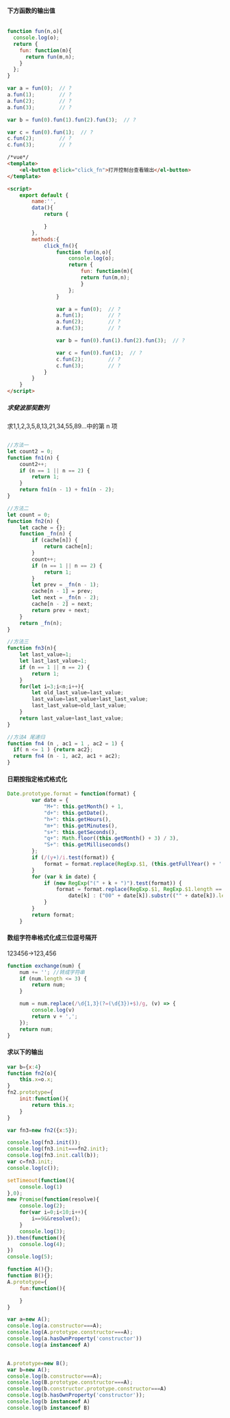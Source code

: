 #### 下方函数的输出值

```js

function fun(n,o){
  console.log(o);
  return {
    fun: function(m){
      return fun(m,n);
    }
  };
}

var a = fun(0);  // ?
a.fun(1);        // ?        
a.fun(2);        // ?
a.fun(3);        // ?

var b = fun(0).fun(1).fun(2).fun(3);  // ?

var c = fun(0).fun(1);  // ?
c.fun(2);        // ?
c.fun(3);        // ?


```

```html
/*vue*/
<template>
    <el-button @click="click_fn">打开控制台查看输出</el-button>
</template>

<script>
    export default {
        name:'',
        data(){
            return {

            }
        },
        methods:{
            click_fn(){
                function fun(n,o){
                    console.log(o);
                    return {
                        fun: function(m){
                        return fun(m,n);
                        }
                    };
                }

                var a = fun(0);  // ?
                a.fun(1);        // ?        
                a.fun(2);        // ?
                a.fun(3);        // ?

                var b = fun(0).fun(1).fun(2).fun(3);  // ?

                var c = fun(0).fun(1);  // ?
                c.fun(2);        // ?
                c.fun(3);        // ?
            }
        }
    }
</script>
```

##### 求斐波那契数列

 求1,1,2,3,5,8,13,21,34,55,89...中的第 n 项

```js

//方法一
let count2 = 0;
function fn1(n) {
    count2++;
    if (n == 1 || n == 2) {
        return 1;
    }
    return fn1(n - 1) + fn1(n - 2);
}

//方法二
let count = 0;
function fn2(n) {
    let cache = {};
    function _fn(n) {
        if (cache[n]) {
            return cache[n];
        }
        count++;
        if (n == 1 || n == 2) {
            return 1;
        }
        let prev = _fn(n - 1);
        cache[n - 1] = prev;
        let next = _fn(n - 2);
        cache[n - 2] = next;
        return prev + next;
    }
    return _fn(n);
}

//方法三
function fn3(n){
    let last_value=1;
    let last_last_value=1;
    if (n == 1 || n == 2) {
        return 1;
    }
    for(let i=3;i<n;i++){
        let old_last_value=last_value;
        last_value=last_value+last_last_value;
        last_last_value=old_last_value;
    } 
    return last_value+last_last_value;
}

//方法4 尾递归
function fn4 (n , ac1 = 1 , ac2 = 1) {
  if( n <= 1 ) {return ac2};
  return fn4 (n - 1, ac2, ac1 + ac2);
}

```

<vuep template="#boqiefeila"></vuep>

<script v-pre type="text/x-template" id="boqiefeila">
    <template>
        <div>
            <h1>求斐波那契数列</h1>
            <p>方法一递归比较耗时，所有不在此执行，请自行执行,打开控制台查看运行时间</p>
            <el-input v-model="input_v" placeholder="输入n项"></el-input>
            <el-button @click="start_click">开始结算</el-button>
            <div>Fn2计算结果:{{fn2_value.toString()}}</div>
            <div>Fn3计算结果:{{fn3_value.toString()}}</div>
            <div>Fn4计算结果:{{fn4_value.toString()}}</div>
        </div>
    </template>
<script>
    module.exports = {
        data() {
            return{
                input_v:'',

                fn2_value:0,
                fn3_value:0,
                fn4_value:0
            }
        },
        methods:{
            start_click(){
                let n=parseInt(this.input_v)
                this.fn2_value = this.fn2(n)
                this.fn3_value = this.fn3(n)
                this.fn4_value = this.fn4(n)
            },
            /***
             * 递归方式
             */
            fn1(n){
                console.time('fn1时间:')
                function fn(n){
                    if (n == 1 || n == 2) {
                        return 1;
                    }
                    return fn(n - 1) + fn(n - 2);
                }
                console.timeEnd('fn1时间:')
            },
            fn2(n){
                console.time('fn2时间:');
                let cache = {};
                function _fn(n) {
                    if (cache[n]) {
                        return cache[n];
                    }
                    if (n == 1 || n == 2) {
                        return 1;
                    }
                    let prev = _fn(n - 1);
                    cache[n - 1] = prev;
                    let next = _fn(n - 2);
                    cache[n - 2] = next;
                    return prev + next;
                }
                let aa=_fn(n);
                console.timeEnd('fn2时间:')
                return aa;
            },
            fn3(n){
                console.time('fn3时间:')
                let last_value=1;
                let last_last_value=1;
                if (n == 1 || n == 2) {
                    return 1;
                }
                for(let i=3;i<n;i++){
                    let old_last_value=last_value;
                    last_value=last_value+last_last_value;
                    last_last_value=old_last_value;
                } 
                console.timeEnd('fn3时间:')
                return last_value+last_last_value;
            },
            fn4(n){
                console.time('fn4时间:')
                function fn (n , ac1 = 1 , ac2 = 1) {
                    if( n <= 1 ) {return ac2};
                    return fn (n - 1, ac2, ac1 + ac2);
                }
                let aa=fn(n);
                console.timeEnd('fn4时间:')
                return aa;
            }
        },
    }
</script>
</script>

#### 日期按指定格式格式化

```js
Date.prototype.format = function(format) {
        var date = {
            "M+": this.getMonth() + 1,
            "d+": this.getDate(),
            "h+": this.getHours(),
            "m+": this.getMinutes(),
            "s+": this.getSeconds(),
            "q+": Math.floor((this.getMonth() + 3) / 3),
            "S+": this.getMilliseconds()
        };
        if (/(y+)/i.test(format)) {
            format = format.replace(RegExp.$1, (this.getFullYear() + '').substr(4 - RegExp.$1.length));
        }
        for (var k in date) {
            if (new RegExp("(" + k + ")").test(format)) {
                format = format.replace(RegExp.$1, RegExp.$1.length == 1 ?
                    date[k] : ("00" + date[k]).substr(("" + date[k]).length));
            }
        }
        return format;
    }
```

#### 数组字符串格式化成三位逗号隔开

123456->123,456

```js
function exchange(num) {
    num += ''; //转成字符串
    if (num.length <= 3) {
        return num;
    }

    num = num.replace(/\d{1,3}(?=(\d{3})+$)/g, (v) => {
        console.log(v)
        return v + ',';
    });
    return num;
}
```

#### 求以下的输出
```js
var b={x:4}
function fn2(o){
    this.x=o.x;
}
fn2.prototype={
    init:function(){
        return this.x;
    }
}

var fn3=new fn2({x:5});

console.log(fn3.init());
console.log(fn3.init===fn2.init);
console.log(fn3.init.call(b));
var c=fn3.init;
console.log(c());

```

```js
setTimeout(function(){
    console.log(1)
},0);
new Promise(function(resolve){
    console.log(2);
    for(var i=0;i<10;i++){
        i==9&&resolve();
    }
    console.log(3);
}).then(function(){
    console.log(4);
})
console.log(5);

```

```js
function A(){};
function B(){};
A.prototype={
    fun:function(){

    }
}

var a=new A();
console.log(a.constructor===A);
console.log(A.prototype.constructor===A);
console.log(a.hasOwnProperty('constructor'))
console.log(a instanceof A)


A.prototype=new B();
var b=new A();
console.log(b.constructor===A);
console.log(B.prototype.constructor===A);
console.log(b.constructor.prototype.constructor===A)
console.log(b.hasOwnProperty('constructor'));
console.log(b instanceof A)
console.log(b instanceof B)

```